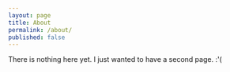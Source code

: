 ```yaml
---
layout: page
title: About
permalink: /about/
published: false
---
```


There is nothing here yet. I just wanted to have a second page. :'(
